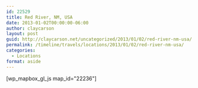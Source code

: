 ```yaml
---
id: 22529
title: Red River, NM, USA
date: 2013-01-02T00:00:00-06:00
author: claycarson
layout: post
guid: http://claycarson.net/uncategorized/2013/01/02/red-river-nm-usa/
permalink: /timeline/travels/locations/2013/01/02/red-river-nm-usa/
categories:
  - Locations
format: aside
---
```

<div class="media-details"></div>

[wp_mapbox_gl_js map_id="22236"]